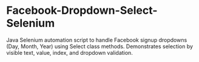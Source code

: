# Facebook-Dropdown-Select-Selenium
Java Selenium automation script to handle Facebook signup dropdowns (Day, Month, Year) using Select class methods. Demonstrates selection by visible text, value, index, and dropdown validation.
